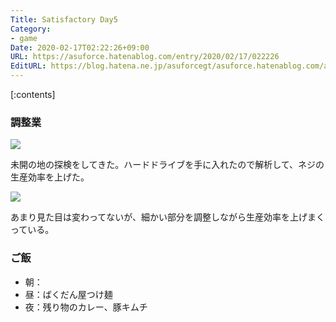 ```yaml
---
Title: Satisfactory Day5
Category:
- game
Date: 2020-02-17T02:22:26+09:00
URL: https://asuforce.hatenablog.com/entry/2020/02/17/022226
EditURL: https://blog.hatena.ne.jp/asuforcegt/asuforce.hatenablog.com/atom/entry/26006613515043811
---
```


[:contents]

###  調整業

<span itemtype="http://schema.org/Photograph" itemscope="itemscope"><img class="magnifiable" src="https://cdn-ak.f.st-hatena.com/images/fotolife/a/asuforcegt/20200807/20200807142102.png" itemprop="image"></span>

未開の地の探検をしてきた。ハードドライブを手に入れたので解析して、ネジの生産効率を上げた。

<span itemtype="http://schema.org/Photograph" itemscope="itemscope"><img class="magnifiable" src="https://cdn-ak.f.st-hatena.com/images/fotolife/a/asuforcegt/20200807/20200807142111.png" itemprop="image"></span>

あまり見た目は変わってないが、細かい部分を調整しながら生産効率を上げまくっている。

### ご飯

- 朝：
- 昼：ばくだん屋つけ麺
- 夜：残り物のカレー、豚キムチ

